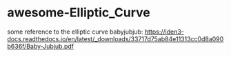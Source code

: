 # awesome-Elliptic_Curve
some reference to the elliptic curve
babyjubjub: https://iden3-docs.readthedocs.io/en/latest/_downloads/33717d75ab84e11313cc0d8a090b636f/Baby-Jubjub.pdf

